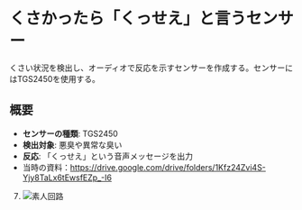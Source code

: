 # くさかったら「くっせえ」と言うセンサー

くさい状況を検出し、オーディオで反応を示すセンサーを作成する。センサーにはTGS2450を使用する。

## 概要

- **センサーの種類**: TGS2450
- **検出対象**: 悪臭や異常な臭い
- **反応**: 「くっせえ」という音声メッセージを出力
- 当時の資料：https://drive.google.com/drive/folders/1Kfz24Zvi4S-Yjy8TaLx6tEwsfEZp_-I6

7. ![素人回路](https://drive.google.com/uc?export=view&id=1zmqbQs3h0JGbE8sDqC9XYk0EXBSOYfoP)
